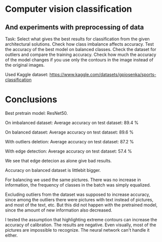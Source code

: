 # Computer vision classification

## And experiments with preprocessing of data

Task: Select what gives the best results for classification from the given architectural solutions. Check how class imbalance affects accuracy. Test the accuracy of the best model on balanced classes. Check the dataset for outliers and compare the training accuracy. Check how much the accuracy of the model changes if you use only the contours in the image instead of the original images.

Used Kaggle dataset: https://www.kaggle.com/datasets/gpiosenka/sports-classification 

# Conclusions
 
Best pretrain model: ResNet50.

On imbalanced dataset: Average accuracy on test dataset: 89.4 %

On balanced dataset: Average accuracy on test dataset: 89.6 %

With outliers deletion: Average accuracy on test dataset: 87.2 %

With edge detection: Average accuracy on test dataset: 57.4 %

We see that edge detecion as alone give bad results. 

Accuracy on balanced dataset is littlebit bigger. 

For balancing we used the same pictures. There was no increase in information, the frequency of classes in the batch was simply equalized. 

Excluding outliers from the dataset was supposed to increase accuracy, since among the outliers there were pictures with text instead of pictures, and most of the text, etc. But this did not happen with the pretrained model, since the amount of new information also decreased.

I tested the assumption that highlighting extreme contours can increase the accuracy of calibration. The results are negative. Even visually, most of the pictures are impossible to recognize. The neural network can't handle it either.
